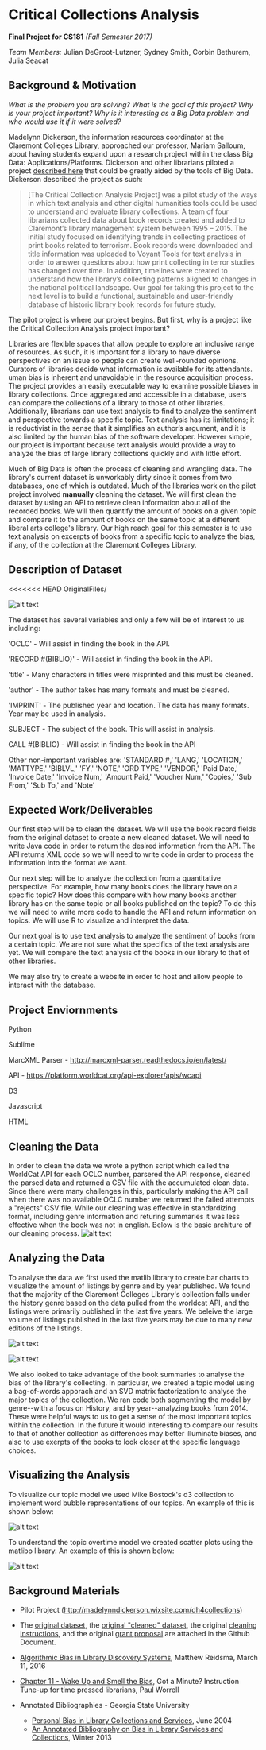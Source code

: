 # Critical Collections Analysis
**Final Project for CS181** *(Fall Semester 2017)*

*Team Members:* Julian DeGroot-Lutzner, Sydney Smith, Corbin Bethurem, Julia Seacat

## Background & Motivation
*What is the problem you are solving?
What is the goal of this project?
Why is your project important?
Why is it interesting as a Big Data problem and who would use it if it were solved?*

Madelynn Dickerson, the information resources coordinator at the Claremont Colleges Library, approached our professor, Mariam Salloum, about having students expand upon a research project within the class Big Data: Applications/Platforms. Dickerson and other librarians piloted a project [described here](http://madelynndickerson.wixsite.com/dh4collections) that could be greatly aided by the tools of Big Data. Dickerson described the project as such:

> \[The Critical Collection Analysis Project] was a pilot study of the ways in which text analysis and other digital humanities tools could be used to understand and evaluate library collections. A team of four librarians collected data about book records created and added to Claremont’s library management system between 1995 – 2015.  The initial study focused on identifying trends in collecting practices of print books related to terrorism.  Book records were downloaded and title information was uploaded to Voyant Tools for text analysis in order to answer questions about how print collecting in terror studies has changed over time. In addition, timelines were created to understand how the library’s collecting patterns aligned to changes in the national political landscape. Our goal for taking this project to the next level is to build a functional, sustainable and user-friendly database of historic library book records for future study.

The pilot project is where our project begins. But first, why is a project like the Critical Collection Analysis project important?

Libraries are flexible spaces that allow people to explore an inclusive range of resources. As such, it is important for a library to have diverse perspectives on an issue so people can create well-rounded opinions. Curators of libraries decide what information is available for its attendants. uman bias is inherent and unavoidable in the resource acquisition process. The project provides an easily executable way to examine possible biases in library collections. Once aggregated and accessible in a database, users can compare the collections of a library to those of other libraries. Additionally, librarians can use text analysis to find to analyze the sentiment and perspective towards a specific topic. Text analysis has its limitations; it is reductivist in the sense that it simplifies an author’s argument, and it is also limited by the human bias of the software developer. However simple, our project is important because text analysis would provide a way to analyze the bias of large library collections quickly and with little effort.

Much of Big Data is often the process of cleaning and wrangling data. The library's current dataset is unworkably dirty since it comes from two databases, one of which is outdated. Much of the libraries work on the pilot project involved **manually** cleaning the dataset. We will first clean the dataset by using an API to retrieve clean information about all of the recorded books. We will then quantify the amount of books on a given topic and compare it to the amount of books on the same topic at a different liberal arts college's library. Our high reach goal for this semester is to use text analysis on excerpts of books from a specific topic to analyze the bias, if any, of the collection at the Claremont Colleges Library.

## Description of Dataset
<<<<<<< HEAD
OriginalFiles/

![alt text](https://github.com/jdegrootlutzner/critical-collections-analysis/blob/master/OriginalFiles/original-data-screenshot.png)

The dataset has several variables and only a few will be of interest to us including:

'OCLC'              - Will assist in finding the book in the API.

'RECORD #(BIBLIO)'  - Will assist in finding the book in the API.

'title'             - Many characters in titles were misprinted and this must be cleaned.

'author'            - The author takes has many formats and must be cleaned.

'IMPRINT'           - The published year and location. The data has many formats. Year may be used in analysis.

SUBJECT	            - The subject of the book. This will assist in analysis.

CALL #(BIBLIO)	    - Will assist in finding the book in the API

Other non-important variables are: 'STANDARD #,' 'LANG,' 'LOCATION,' 'MATTYPE,' 'BIBLVL,' 'FY,' 'NOTE,' 'ORD TYPE,' 'VENDOR,' 'Paid Date,' 'Invoice Date,' 'Invoice Num,' 'Amount Paid,' 'Voucher Num,' 'Copies,' 'Sub From,' 'Sub To,' and 'Note'

## Expected Work/Deliverables
Our first step will be to clean the dataset. We will use the book record fields from the original dataset to create a new cleaned dataset. We will need to write Java code in order to return the desired information from the API. The API returns XML code so we will need to write code in order to process the information into the format we want.

Our next step will be to analyze the collection from a quantitative perspective. For example, how many books does the library have on a specific topic? How does this compare with how many books another library has on the same topic or all books published on the topic? To do this we will need to write more code to handle the API and return information on topics. We will use R to visualize and interpret the data.

Our next goal is to use text analysis to analyze the sentiment of books from a certain topic. We are not sure what the specifics of the text analysis are yet. We will compare the text analysis of the books in our library to that of other libraries.

We may also try to create a website in order to host and allow people to interact with the database.

## Project Enviornments
Python

Sublime

MarcXML Parser - http://marcxml-parser.readthedocs.io/en/latest/

API - https://platform.worldcat.org/api-explorer/apis/wcapi

D3

Javascript

HTML 

## Cleaning the Data 
In order to clean the data we wrote a python script which called the WorldCat API for each OCLC number, parsered the API response, cleaned the parsed data and returned a CSV file with the accumulated clean data. Since there were many challenges in this, particularly making the API call when there was no available OCLC number we returned the failed attempts a "rejects" CSV file. While our cleaning was effective in standardizing format, including genre information and returing summaries it was less effective when the book was not in english. Below is the basic architure of our cleaning process. 
![alt text](https://github.com/jdegrootlutzner/critical-collections-analysis/blob/master/CleaningCode/Architecture.png)

## Analyzing the Data
To analyse the data we first used the matlib library to create bar charts to visualize the amount of listings by genre and by year published. We found that the majority of the Claremont Colleges Library's collection falls under the history genre based on the data pulled from the worldcat API, and the listings were primarily published in the last five years. We beleive the large volume of listings published in the last five years may be due to many new editions of the listings.

![alt text](https://github.com/jdegrootlutzner/critical-collections-analysis/blob/master/Analysis/Genre_Count.png)

![alt text](https://github.com/jdegrootlutzner/critical-collections-analysis/blob/master/Analysis/Published_After_2000.png)


We also looked to take advantage of the book summaries to analyse the bias of the library's collecting. In particular, we created a topic model using a bag-of-words apporach and an SVD matrix factorization to analyse the major topics of the collection. We ran code both segmenting the model by genre--with a focus on History, and by year--analyzing books from 2014. These were helpful ways to us to get a sense of the most important topics within the collection. In the future it would interesting to compare our results to that of another collection as differences may better illuminate biases, and also to use exerpts of the books to look closer at the specific language choices. 

## Visualizing the Analysis
To visualize our topic model we used Mike Bostock's d3 collection to implement word bubble representations of our topics. An example of this is shown below:

![alt text](https://github.com/jdegrootlutzner/critical-collections-analysis/blob/master/Analysis/TopicModel.png)

To understand the topic overtime model we created scatter plots using the matlibp library. An example of this is shown below: 

![alt text](https://github.com/jdegrootlutzner/critical-collections-analysis/blob/master/Analysis/TopicTime.png)

## Background Materials
* Pilot Project (http://madelynndickerson.wixsite.com/dh4collections)

* The [original dataset](https://github.com/jdegrootlutzner/critical-collections-analysis/blob/master/7-2013%3D6-2014_books-1.xlsx), the [original "cleaned" dataset](https://github.com/jdegrootlutzner/critical-collections-analysis/blob/master/7-2013%3D6-2014_books-1%20clean-c.xlsx), the original [cleaning instructions](https://github.com/jdegrootlutzner/critical-collections-analysis/blob/master/DH%20Project%202016%20Data%20Clean%20Up%20Instructions.docx), and the original [grant proposal](https://github.com/jdegrootlutzner/critical-collections-analysis/blob/master/Collections%20as%20Data%20Sontag%20Grant%20App%202017.docx) are attached in the Github Document.

* [Algorithmic Bias in Library Discovery Systems](https://matthew.reidsrow.com/articles/173), Matthew Reidsma, March 11, 2016

* [Chapter 11 - Wake Up and Smell the Bias](https://gotaminute.pressbooks.com/), Got a Minute? Instruction Tune-up for time pressed librarians, Paul Worrell

* Annotated Bibliographies - Georgia State University
  * [Personal Bias in Library Collections and Services](http://scholarworks.gsu.edu/cgi/viewcontent.cgi?article=1017&context=univ_lib_facpub), June 2004
  * [An Annotated Bibliography on Bias in Library Services and Collections](http://scholarworks.gsu.edu/cgi/viewcontent.cgi?article=1116&context=univ_lib_facpub), Winter 2013
